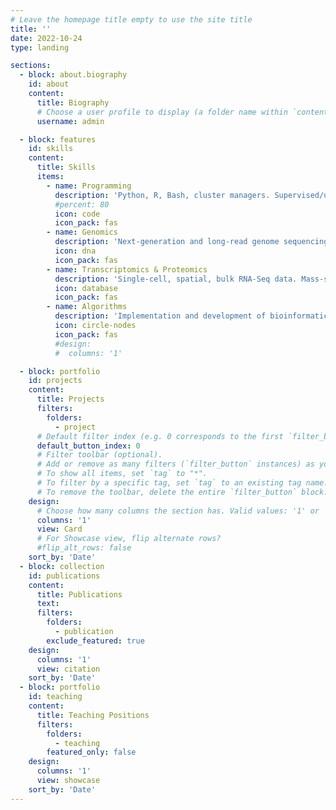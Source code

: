 ```yaml
---
# Leave the homepage title empty to use the site title
title: ''
date: 2022-10-24
type: landing

sections:
  - block: about.biography
    id: about
    content:
      title: Biography
      # Choose a user profile to display (a folder name within `content/authors/`)
      username: admin

  - block: features
    id: skills
    content:
      title: Skills
      items:
        - name: Programming
          description: 'Python, R, Bash, cluster managers. Supervised/unsupervised machine learning, deep learning'
          #percent: 80
          icon: code
          icon_pack: fas
        - name: Genomics
          description: 'Next‐generation and long‐read genome sequencing data, metagenomics, ChIP‐seq'
          icon: dna
          icon_pack: fas
        - name: Transcriptomics & Proteomics
          description: 'Single‐cell, spatial, bulk RNA‐Seq data. Mass-spectrometry‐based quantitative proteomics data'
          icon: database
          icon_pack: fas
        - name: Algorithms
          description: 'Implementation and development of bioinformatic algorithms'
          icon: circle-nodes 
          icon_pack: fas
          #design:
          #  columns: '1'

  - block: portfolio
    id: projects
    content:
      title: Projects
      filters:
        folders:
          - project
      # Default filter index (e.g. 0 corresponds to the first `filter_button` instance below).
      default_button_index: 0
      # Filter toolbar (optional).
      # Add or remove as many filters (`filter_button` instances) as you like.
      # To show all items, set `tag` to "*".
      # To filter by a specific tag, set `tag` to an existing tag name.
      # To remove the toolbar, delete the entire `filter_button` block.
    design:
      # Choose how many columns the section has. Valid values: '1' or '2'.
      columns: '1'
      view: Card
      # For Showcase view, flip alternate rows?
      #flip_alt_rows: false
    sort_by: 'Date'
  - block: collection
    id: publications
    content:
      title: Publications
      text: 
      filters:
        folders:
          - publication
        exclude_featured: true
    design:
      columns: '1'
      view: citation
    sort_by: 'Date'
  - block: portfolio
    id: teaching
    content:
      title: Teaching Positions 
      filters:
        folders:
          - teaching
        featured_only: false
    design:
      columns: '1'
      view: showcase
    sort_by: 'Date'
---
```

